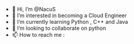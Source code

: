 - 👋 Hi, I’m @NacuS
- 👀 I’m interested in becoming a Cloud Engineer
- 🌱 I’m currently learning Python , C++ and Java
- 💞️ I’m looking to collaborate on python
- 📫 How to reach me : 

<!---
NacuS23/NacuS23 is a ✨ special ✨ repository because its `README.md` (this file) appears on your GitHub profile.
You can click the Preview link to take a look at your changes.
--->
